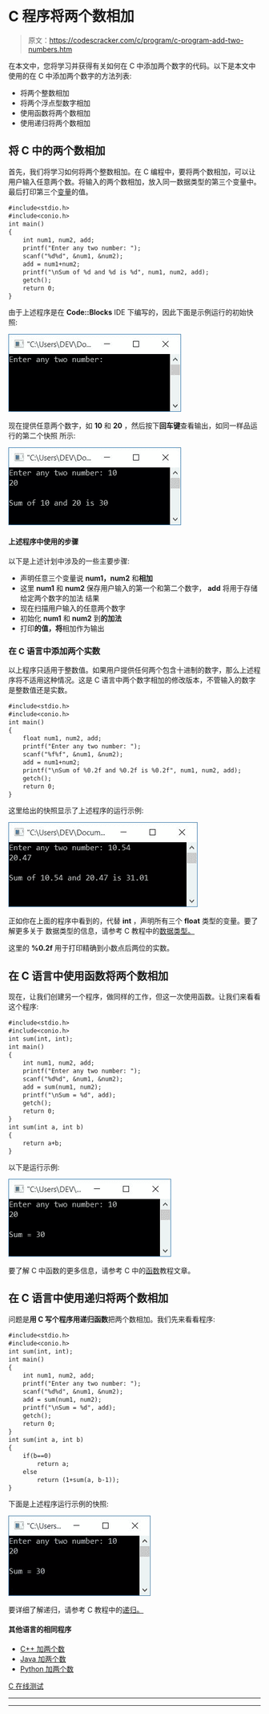 # C 程序将两个数相加

> 原文：<https://codescracker.com/c/program/c-program-add-two-numbers.htm>

在本文中，您将学习并获得有关如何在 C 中添加两个数字的代码。以下是本文中使用的在 C 中添加两个数字的方法列表:

*   将两个整数相加
*   将两个浮点型数字相加
*   使用函数将两个数相加
*   使用递归将两个数相加

## 将 C 中的两个数相加

首先，我们将学习如何将两个整数相加。在 C 编程中，要将两个数相加，可以让用户输入任意两个数。将输入的两个数相加，放入同一数据类型的第三个变量中。最后打印第三个[变量](/c/c-variables.htm)的值。

```
#include<stdio.h>
#include<conio.h>
int main()
{
    int num1, num2, add;
    printf("Enter any two number: ");
    scanf("%d%d", &num1, &num2);
    add = num1+num2;
    printf("\nSum of %d and %d is %d", num1, num2, add);
    getch();
    return 0;
}
```

由于上述程序是在 **Code::Blocks** IDE 下编写的，因此下面是示例运行的初始快照:

![c program to add two numbers](img/43c5be8c7b2a150e78f9eb5bbb7a3366.png)

现在提供任意两个数字，如 **10** 和 **20** ，然后按下**回车键**查看输出，如同一样品运行的第二个快照 所示:

![add two numbers in c](img/8520b65523f5266ce3eddae2122bbee5.png)

#### 上述程序中使用的步骤

以下是上述计划中涉及的一些主要步骤:

*   声明任意三个变量说 **num1，num2** 和**相加**
*   这里 **num1** 和 **num2** 保存用户输入的第一个和第二个数字， **add** 将用于存储给定两个数字的加法 结果
*   现在扫描用户输入的任意两个数字
*   初始化 **num1** 和 **num2** 到**的加法**
*   打印**的值，将**相加作为输出

### 在 C 语言中添加两个实数

以上程序只适用于整数值。如果用户提供任何两个包含十进制的数字，那么上述程序将不适用这种情况。这是 C 语言中两个数字相加的修改版本，不管输入的数字是整数值还是实数。

```
#include<stdio.h>
#include<conio.h>
int main()
{
    float num1, num2, add;
    printf("Enter any two number: ");
    scanf("%f%f", &num1, &num2);
    add = num1+num2;
    printf("\nSum of %0.2f and %0.2f is %0.2f", num1, num2, add);
    getch();
    return 0;
}
```

这里给出的快照显示了上述程序的运行示例:

![add two real numbers in c](img/1fdbc0d11c846c0d25d361edbab30d93.png)

正如你在上面的程序中看到的，代替 **int** ，声明所有三个 **float** 类型的变量。要了解更多关于 数据类型的信息，请参考 C 教程中的[数据类型。](/c/c-data-types.htm)

这里的 **%0.2f** 用于打印精确到小数点后两位的实数。

## 在 C 语言中使用函数将两个数相加

现在，让我们创建另一个程序，做同样的工作，但这一次使用函数。让我们来看看这个程序:

```
#include<stdio.h>
#include<conio.h>
int sum(int, int);
int main()
{
    int num1, num2, add;
    printf("Enter any two number: ");
    scanf("%d%d", &num1, &num2);
    add = sum(num1, num2);
    printf("\nSum = %d", add);
    getch();
    return 0;
}
int sum(int a, int b)
{
    return a+b;
}
```

以下是运行示例:

![c program add two number using function](img/be3a8d40b73dcabafe0855185d9e9aca.png)

要了解 C 中函数的更多信息，请参考 C 中的[函数](/c/c-functions.htm)教程文章。

## 在 C 语言中使用递归将两个数相加

问题是**用 C 写个程序用递归函数**把两个数相加。我们先来看看程序:

```
#include<stdio.h>
#include<conio.h>
int sum(int, int);
int main()
{
    int num1, num2, add;
    printf("Enter any two number: ");
    scanf("%d%d", &num1, &num2);
    add = sum(num1, num2);
    printf("\nSum = %d", add);
    getch();
    return 0;
}
int sum(int a, int b)
{
    if(b==0)
        return a;
    else
        return (1+sum(a, b-1));
}
```

下面是上述程序运行示例的快照:

![add two numbers in c using recursion](img/a426cc731577454e17fa7e869433ad32.png)

要详细了解递归，请参考 C 教程中的[递归。](/c/c-recursion.htm)

#### 其他语言的相同程序

*   [C++ 加两个数](/cpp/program/cpp-program-add-two-numbers.htm)
*   [Java 加两个数](/java/program/java-program-add-two-numbers.htm)
*   [Python 加两个数](/python/program/python-program-add-two-numbers.htm)

[C 在线测试](/exam/showtest.php?subid=2)

* * *

* * *